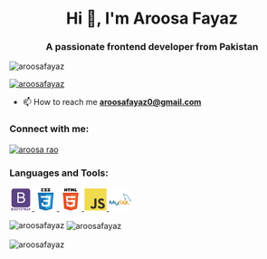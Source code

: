 <h1 align="center">Hi 👋, I'm Aroosa Fayaz</h1>
<h3 align="center">A passionate frontend developer from Pakistan</h3>

<p align="left"> <img src="https://komarev.com/ghpvc/?username=aroosafayaz&label=Profile%20views&color=0e75b6&style=flat" alt="aroosafayaz" /> </p>

<p align="left"> <a href="https://github.com/ryo-ma/github-profile-trophy"><img src="https://github-profile-trophy.vercel.app/?username=aroosafayaz" alt="aroosafayaz" /></a> </p>

- 📫 How to reach me **aroosafayaz0@gmail.com**

<h3 align="left">Connect with me:</h3>
<p align="left">
<a href="https://fb.com/aroosa rao" target="blank"><img align="center" src="https://raw.githubusercontent.com/rahuldkjain/github-profile-readme-generator/master/src/images/icons/Social/facebook.svg" alt="aroosa rao" height="30" width="40" /></a>
</p>

<h3 align="left">Languages and Tools:</h3>
<p align="left"> <a href="https://getbootstrap.com" target="_blank" rel="noreferrer"> <img src="https://raw.githubusercontent.com/devicons/devicon/master/icons/bootstrap/bootstrap-plain-wordmark.svg" alt="bootstrap" width="40" height="40"/> </a> <a href="https://www.w3schools.com/css/" target="_blank" rel="noreferrer"> <img src="https://raw.githubusercontent.com/devicons/devicon/master/icons/css3/css3-original-wordmark.svg" alt="css3" width="40" height="40"/> </a> <a href="https://www.w3.org/html/" target="_blank" rel="noreferrer"> <img src="https://raw.githubusercontent.com/devicons/devicon/master/icons/html5/html5-original-wordmark.svg" alt="html5" width="40" height="40"/> </a> <a href="https://developer.mozilla.org/en-US/docs/Web/JavaScript" target="_blank" rel="noreferrer"> <img src="https://raw.githubusercontent.com/devicons/devicon/master/icons/javascript/javascript-original.svg" alt="javascript" width="40" height="40"/> </a> <a href="https://www.mysql.com/" target="_blank" rel="noreferrer"> <img src="https://raw.githubusercontent.com/devicons/devicon/master/icons/mysql/mysql-original-wordmark.svg" alt="mysql" width="40" height="40"/> </a> </p>

<p><img align="left" src="https://github-readme-stats.vercel.app/api/top-langs?username=aroosafayaz&show_icons=true&locale=en&layout=compact" alt="aroosafayaz" /></p>

<p>&nbsp;<img align="center" src="https://github-readme-stats.vercel.app/api?username=aroosafayaz&show_icons=true&locale=en" alt="aroosafayaz" /></p>

<p><img align="center" src="https://github-readme-streak-stats.herokuapp.com/?user=aroosafayaz&" alt="aroosafayaz" /></p>
